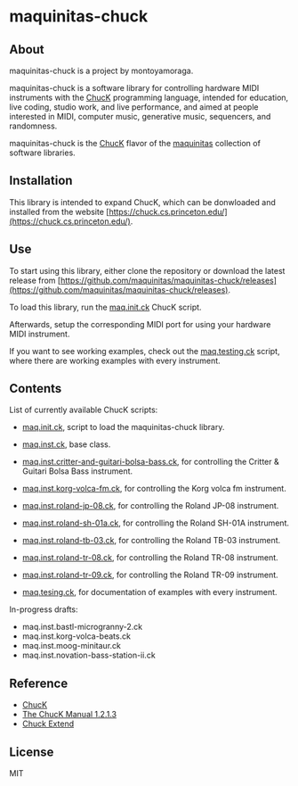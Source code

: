 # maquinitas-chuck

## About  

maquinitas-chuck is a project by montoyamoraga.

maquinitas-chuck is a software library for controlling hardware MIDI instruments with the [ChucK](https://chuck.cs.princeton.edu/) programming language, intended for education, live coding, studio work, and live performance, and aimed at people interested in MIDI, computer music, generative music, sequencers, and randomness.

maquinitas-chuck is the [ChucK](http://chuck.cs.princeton.edu/) flavor of the [maquinitas](https://github.com/maquinitas) collection of software libraries.

## Installation

This library is intended to expand ChucK, which can be donwloaded and installed from the website [https://chuck.cs.princeton.edu/](https://chuck.cs.princeton.edu/).

## Use

To start using this library, either clone the repository or download the latest release from [https://github.com/maquinitas/maquinitas-chuck/releases](https://github.com/maquinitas/maquinitas-chuck/releases).

To load this library, run the [maq.init.ck](/scripts/maq.init.ck) ChucK script.

Afterwards, setup the corresponding MIDI port for using your hardware MIDI instrument.

If you want to see working examples, check out the [maq.testing.ck](/scripts/maq.testing.ck) script, where there are working examples with every instrument.

## Contents



List of currently available ChucK scripts:

* [maq.init.ck](/scripts/maq.init.ck), script to load the maquinitas-chuck library.
* [maq.inst.ck](/scripts/maq.inst.ck), base class.

* [maq.inst.critter-and-guitari-bolsa-bass.ck](/scripts/maq.inst.critter-and-guitari-bolsa-bass.ck), for controlling the Critter & Guitari Bolsa Bass instrument.
* [maq.inst.korg-volca-fm.ck](/scripts/maq.inst.korg-volca-fm.ck), for controlling the Korg volca fm instrument.
* [maq.inst.roland-jp-08.ck](/scripts/maq.inst.roland-jp-08.ck), for controlling the Roland JP-08 instrument.
* [maq.inst.roland-sh-01a.ck](/scripts/maq.inst.roland-sh-01a.ck), for controlling the Roland SH-01A instrument.
* [maq.inst.roland-tb-03.ck](/scripts/maq.inst.roland-tb-03.ck),  for controlling the Roland TB-03 instrument.
* [maq.inst.roland-tr-08.ck](/scripts/maq.inst.roland-tr-08.ck),  for controlling the Roland TR-08 instrument.
* [maq.inst.roland-tr-09.ck](/scripts/maq.inst.roland-tr-09.ck),  for controlling the Roland TR-09 instrument.
* [maq.tesing.ck](/scripts/maq.testing.ck),  for documentation of examples with every instrument.

In-progress drafts:

* maq.inst.bastl-microgranny-2.ck
* maq.inst.korg-volca-beats.ck
* maq.inst.moog-minitaur.ck
* maq.inst.novation-bass-station-ii.ck

## Reference

* [ChucK](http://chuck.cs.princeton.edu/)
* [The ChucK Manual 1.2.1.3](http://chuck.cs.princeton.edu/release/files/chuck_manual.pdf)
* [Chuck Extend](http://chuck.stanford.edu/extend/)

## License  

MIT
